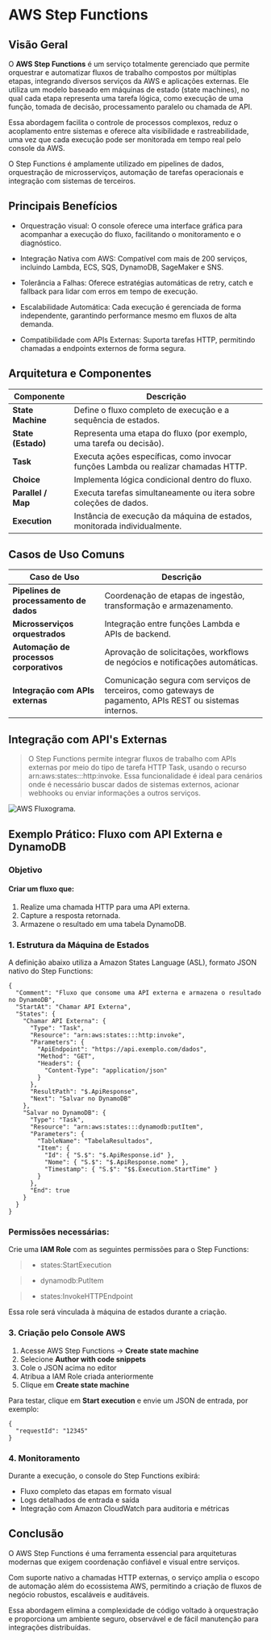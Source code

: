# AWS Step Functions

## Visão Geral
O **AWS Step Functions** é um serviço totalmente gerenciado que permite orquestrar e automatizar fluxos de trabalho compostos por múltiplas etapas, integrando diversos serviços da AWS e aplicações externas. Ele utiliza um modelo baseado em máquinas de estado (state machines), no qual cada etapa representa uma tarefa lógica, como execução de uma função, tomada de decisão, processamento paralelo ou chamada de API.

Essa abordagem facilita o controle de processos complexos, reduz o acoplamento entre sistemas e oferece alta visibilidade e rastreabilidade, uma vez que cada execução pode ser monitorada em tempo real pelo console da AWS.

O Step Functions é amplamente utilizado em pipelines de dados, orquestração de microsserviços, automação de tarefas operacionais e integração com sistemas de terceiros.

## Principais Benefícios

* Orquestração visual: O console oferece uma interface gráfica para acompanhar a execução do fluxo, facilitando o monitoramento e o diagnóstico.

* Integração Nativa com AWS: Compatível com mais de 200 serviços, incluindo Lambda, ECS, SQS, DynamoDB, SageMaker e SNS.

* Tolerância a Falhas: Oferece estratégias automáticas de retry, catch e fallback para lidar com erros em tempo de execução.

* Escalabilidade Automática: Cada execução é gerenciada de forma independente, garantindo performance mesmo em fluxos de alta demanda.

* Compatibilidade com APIs Externas: Suporta tarefas HTTP, permitindo chamadas a endpoints externos de forma segura.


## Arquitetura e Componentes

| **Componente**     | **Descrição**                                                                 |
|---------------------|------------------------------------------------------------------------------|
| **State Machine**   | Define o fluxo completo de execução e a sequência de estados.               |
| **State (Estado)**  | Representa uma etapa do fluxo (por exemplo, uma tarefa ou decisão).         |
| **Task**            | Executa ações específicas, como invocar funções Lambda ou realizar chamadas HTTP. |
| **Choice**          | Implementa lógica condicional dentro do fluxo.                              |
| **Parallel / Map**  | Executa tarefas simultaneamente ou itera sobre coleções de dados.            |
| **Execution**       | Instância de execução da máquina de estados, monitorada individualmente.     |

## Casos de Uso Comuns
| **Caso de Uso**                     | **Descrição**                                                                 |
|------------------------------------|------------------------------------------------------------------------------|
| **Pipelines de processamento de dados** | Coordenação de etapas de ingestão, transformação e armazenamento.           |
| **Microsserviços orquestrados**        | Integração entre funções Lambda e APIs de backend.                          |
| **Automação de processos corporativos** | Aprovação de solicitações, workflows de negócios e notificações automáticas. |
| **Integração com APIs externas**       | Comunicação segura com serviços de terceiros, como gateways de pagamento, APIs REST ou sistemas internos. |



## Integração com API's Externas
 > O Step Functions permite integrar fluxos de trabalho com APIs externas por meio do tipo de tarefa HTTP Task, usando o recurso arn:aws:states:::http:invoke. Essa funcionalidade é ideal para cenários onde é necessário buscar dados de sistemas externos, acionar webhooks ou enviar informações a outros serviços.

![AWS Fluxograma.](/image/aws.png)


## Exemplo Prático: Fluxo com API Externa e DynamoDB

### Objetivo
#### Criar um fluxo que:
1. Realize uma chamada HTTP para uma API externa.
2. Capture a resposta retornada.
3. Armazene o resultado em uma tabela DynamoDB.

### 1. Estrutura da Máquina de Estados

A definição abaixo utiliza a Amazon States Language (ASL), formato JSON nativo do Step Functions:

```
{
  "Comment": "Fluxo que consome uma API externa e armazena o resultado no DynamoDB",
  "StartAt": "Chamar API Externa",
  "States": {
    "Chamar API Externa": {
      "Type": "Task",
      "Resource": "arn:aws:states:::http:invoke",
      "Parameters": {
        "ApiEndpoint": "https://api.exemplo.com/dados",
        "Method": "GET",
        "Headers": {
          "Content-Type": "application/json"
        }
      },
      "ResultPath": "$.ApiResponse",
      "Next": "Salvar no DynamoDB"
    },
    "Salvar no DynamoDB": {
      "Type": "Task",
      "Resource": "arn:aws:states:::dynamodb:putItem",
      "Parameters": {
        "TableName": "TabelaResultados",
        "Item": {
          "Id": { "S.$": "$.ApiResponse.id" },
          "Nome": { "S.$": "$.ApiResponse.nome" },
          "Timestamp": { "S.$": "$$.Execution.StartTime" }
        }
      },
      "End": true
    }
  }
}

```

### Permissões necessárias:

Crie uma **IAM Role** com as seguintes permissões para o Step Functions:

>* states:StartExecution

>* dynamodb:PutItem

>* states:InvokeHTTPEndpoint

Essa role será vinculada à máquina de estados durante a criação.

### 3. Criação pelo Console AWS

1.  Acesse AWS Step Functions → **Create state machine**
2.  Selecione **Author with code snippets**
3.  Cole o JSON acima no editor
4.  Atribua a IAM Role criada anteriormente
5.  Clique em **Create state machine**

Para testar, clique em **Start execution** e envie um JSON de entrada, por exemplo:
```
{
  "requestId": "12345"
}
```
 

### 4. Monitoramento

Durante a execução, o console do Step Functions exibirá:

* Fluxo completo das etapas em formato visual
* Logs detalhados de entrada e saída
* Integração com Amazon CloudWatch para auditoria e métricas

##  Conclusão

O AWS Step Functions é uma ferramenta essencial para arquiteturas modernas que exigem coordenação confiável e visual entre serviços.

Com suporte nativo a chamadas HTTP externas, o serviço amplia o escopo de automação além do ecossistema AWS, permitindo a criação de fluxos de negócio robustos, escaláveis e auditáveis.

Essa abordagem elimina a complexidade de código voltado à orquestração e proporciona um ambiente seguro, observável e de fácil manutenção para integrações distribuídas.
